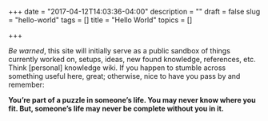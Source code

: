 +++
date = "2017-04-12T14:03:36-04:00"
description = ""
draft = false
slug = "hello-world"
tags = []
title = "Hello World"
topics = []

+++

*Be warned*, this site will initially serve as a public sandbox of things currently worked on, setups, ideas, new found knowledge, references, etc. Think [personal] knowledge wiki. If you happen to stumble across something useful here, great; otherwise, nice to have you pass by and remember:

**You’re part of a puzzle in someone’s life. You may never know where you fit. But, someone’s life may never be complete without you in it.**
